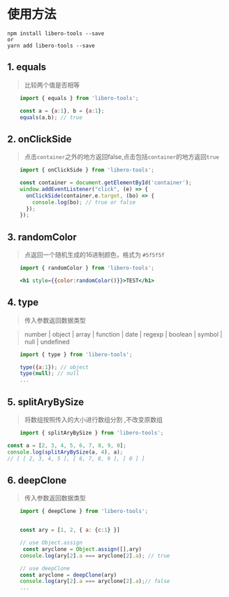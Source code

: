 # 使用方法

```node
npm install libero-tools --save
or
yarn add libero-tools --save
```

## 1. equals
> 比较两个值是否相等
```js
    import { equals } from 'libero-tools';

    const a = {a:1}, b = {a:1};
    equals(a,b); // true
```

## 2. onClickSide
> 点击`container`之外的地方返回false,点击包括`container`的地方返回`true`
```js
    import { onClickSide } from 'libero-tools';

    const container = document.getElementById('container');
    window.addEventListener("click", (e) => {
      onClickSide(container,e.target, (bo) => {
        console.log(bo); // true or false
      });
    });
```

## 3. randomColor
> 点返回一个随机生成的16进制颜色，格式为 `#5f5f5f`
```jsx
    import { randomColor } from 'libero-tools';

    <h1 style={{color:randomColor()}}>TEST</h1>
```

## 4. type
> 传入参数返回数据类型 

> number | object | array | function | date | regexp | boolean | symbol | null | undefined
```jsx
    import { type } from 'libero-tools';

    type({a:1}); // object
    type(null); // null
    ...
```

## 5. splitAryBySize
> 将数组按照传入的大小进行数组分割 ,不改变原数组

```jsx
    import { splitAryBySize } from 'libero-tools';

const a = [2, 3, 4, 5, 6, 7, 8, 9, 0];
console.log(splitAryBySize(a, 4), a);
// [ [ 2, 3, 4, 5 ], [ 6, 7, 8, 9 ], [ 0 ] ]
```

## 6. deepClone
> 传入参数返回数据类型 

```jsx
    import { deepClone } from 'libero-tools';


    const ary = [1, 2, { a: {c:1} }]

    // use Object.assign
     const aryclone = Object.assign([],ary)
    console.log(ary[2].a === aryclone[2].a); // true

    // use deepClone 
    const aryclone = deepClone(ary)
    console.log(ary[2].a === aryclone[2].a);// false
    ...
```